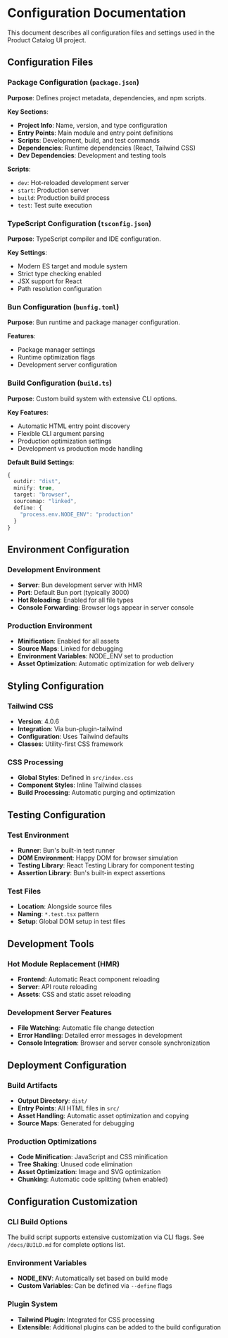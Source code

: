 # Configuration Documentation

This document describes all configuration files and settings used in the Product Catalog UI project.

## Configuration Files

### Package Configuration (`package.json`)

**Purpose**: Defines project metadata, dependencies, and npm scripts.

**Key Sections**:
- **Project Info**: Name, version, and type configuration
- **Entry Points**: Main module and entry point definitions
- **Scripts**: Development, build, and test commands
- **Dependencies**: Runtime dependencies (React, Tailwind CSS)
- **Dev Dependencies**: Development and testing tools

**Scripts**:
- `dev`: Hot-reloaded development server
- `start`: Production server
- `build`: Production build process
- `test`: Test suite execution

### TypeScript Configuration (`tsconfig.json`)

**Purpose**: TypeScript compiler and IDE configuration.

**Key Settings**:
- Modern ES target and module system
- Strict type checking enabled
- JSX support for React
- Path resolution configuration

### Bun Configuration (`bunfig.toml`)

**Purpose**: Bun runtime and package manager configuration.

**Features**:
- Package manager settings
- Runtime optimization flags
- Development server configuration

### Build Configuration (`build.ts`)

**Purpose**: Custom build system with extensive CLI options.

**Key Features**:
- Automatic HTML entry point discovery
- Flexible CLI argument parsing
- Production optimization settings
- Development vs production mode handling

**Default Build Settings**:
```typescript
{
  outdir: "dist",
  minify: true,
  target: "browser",
  sourcemap: "linked",
  define: {
    "process.env.NODE_ENV": "production"
  }
}
```

## Environment Configuration

### Development Environment
- **Server**: Bun development server with HMR
- **Port**: Default Bun port (typically 3000)
- **Hot Reloading**: Enabled for all file types
- **Console Forwarding**: Browser logs appear in server console

### Production Environment
- **Minification**: Enabled for all assets
- **Source Maps**: Linked for debugging
- **Environment Variables**: NODE_ENV set to production
- **Asset Optimization**: Automatic optimization for web delivery

## Styling Configuration

### Tailwind CSS
- **Version**: 4.0.6
- **Integration**: Via bun-plugin-tailwind
- **Configuration**: Uses Tailwind defaults
- **Classes**: Utility-first CSS framework

### CSS Processing
- **Global Styles**: Defined in `src/index.css`
- **Component Styles**: Inline Tailwind classes
- **Build Processing**: Automatic purging and optimization

## Testing Configuration

### Test Environment
- **Runner**: Bun's built-in test runner
- **DOM Environment**: Happy DOM for browser simulation
- **Testing Library**: React Testing Library for component testing
- **Assertion Library**: Bun's built-in expect assertions

### Test Files
- **Location**: Alongside source files
- **Naming**: `*.test.tsx` pattern
- **Setup**: Global DOM setup in test files

## Development Tools

### Hot Module Replacement (HMR)
- **Frontend**: Automatic React component reloading
- **Server**: API route reloading
- **Assets**: CSS and static asset reloading

### Development Server Features
- **File Watching**: Automatic file change detection
- **Error Handling**: Detailed error messages in development
- **Console Integration**: Browser and server console synchronization

## Deployment Configuration

### Build Artifacts
- **Output Directory**: `dist/`
- **Entry Points**: All HTML files in `src/`
- **Asset Handling**: Automatic asset optimization and copying
- **Source Maps**: Generated for debugging

### Production Optimizations
- **Code Minification**: JavaScript and CSS minification
- **Tree Shaking**: Unused code elimination
- **Asset Optimization**: Image and SVG optimization
- **Chunking**: Automatic code splitting (when enabled)

## Configuration Customization

### CLI Build Options
The build script supports extensive customization via CLI flags. See `/docs/BUILD.md` for complete options list.

### Environment Variables
- **NODE_ENV**: Automatically set based on build mode
- **Custom Variables**: Can be defined via `--define` flags

### Plugin System
- **Tailwind Plugin**: Integrated for CSS processing
- **Extensible**: Additional plugins can be added to the build configuration